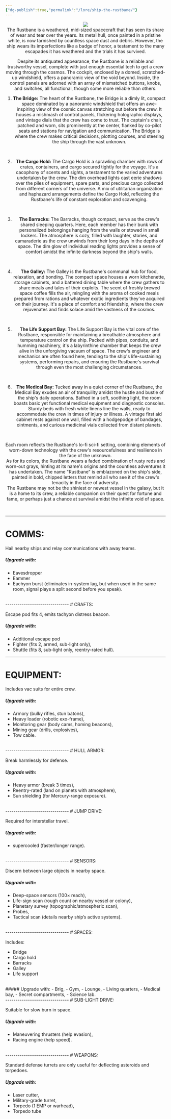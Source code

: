 ```yaml
---
{"dg-publish":true,"permalink":"/lore/ship-the-rustbane/"}
---
```


<div align=center>

![](https://i.imgur.com/LVxrxcb.png)
<br>
The Rustbane is a weathered, mid-sized spacecraft that has seen its share of wear and tear over the years. Its metal hull, once painted in a pristine white, is now tarnished by countless space dust and debris. However, the ship wears its imperfections like a badge of honor, a testament to the many escapades it has weathered and the trials it has survived.
<br>

Despite its antiquated appearance, the Rustbane is a reliable and trustworthy vessel, complete with just enough essential tech to get a crew moving through the cosmos. The cockpit, enclosed by a domed, scratched-up windshield, offers a panoramic view of the void beyond. Inside, the control panels are adorned with an array of mismatched buttons, knobs, and switches, all functional, though some more reliable than others.
<br>

1. **The Bridge:** The heart of the Rustbane, the Bridge is a dimly lit, compact space dominated by a panoramic windshield that offers an awe-inspiring view of the cosmic canvas stretching out before the crew. It houses a mishmash of control panels, flickering holographic displays, and vintage dials that the crew has come to trust. The captain's chair, patched and worn, sits prominently at the center, flanked by co-pilot seats and stations for navigation and communication. The Bridge is where the crew makes critical decisions, plotting courses, and steering the ship through the vast unknown.
<br>

2. **The Cargo Hold:** The Cargo Hold is a sprawling chamber with rows of crates, containers, and cargo secured tightly for the voyage. It's a cacophony of scents and sights, a testament to the varied adventures undertaken by the crew. The dim overhead lights cast eerie shadows over the piles of equipment, spare parts, and precious cargo collected from different corners of the universe. A mix of utilitarian organization and haphazard arrangements define the Cargo Hold, reflecting the Rustbane's life of constant exploration and scavenging.
<br>

3. **The Barracks:** The Barracks, though compact, serve as the crew's shared sleeping quarters. Here, each member has their bunk with personalized belongings hanging from the walls or stowed in small lockers. The atmosphere is cozy, filled with laughter, stories, and camaraderie as the crew unwinds from their long days in the depths of space. The dim glow of individual reading lights provides a sense of comfort amidst the infinite darkness beyond the ship's walls.
<br>

4. **The Galley:** The Galley is the Rustbane's communal hub for food, relaxation, and bonding. The compact space houses a worn kitchenette, storage cabinets, and a battered dining table where the crew gathers to share meals and tales of their exploits. The scent of freshly brewed space coffee fills the air, mingling with the aroma of cooked meals prepared from rations and whatever exotic ingredients they've acquired on their journey. It's a place of comfort and friendship, where the crew rejuvenates and finds solace amid the vastness of the cosmos.
<br>

5. **The Life Support Bay:** The Life Support Bay is the vital core of the Rustbane, responsible for maintaining a breathable atmosphere and temperature control on the ship. Packed with pipes, conduits, and humming machinery, it's a labyrinthine chamber that keeps the crew alive in the unforgiving vacuum of space. The crew's engineer and mechanics are often found here, tending to the ship's life-sustaining systems, performing repairs, and ensuring the Rustbane's survival through even the most challenging circumstances.
<br>

6. **The Medical Bay:** Tucked away in a quiet corner of the Rustbane, the Medical Bay exudes an air of tranquility amidst the hustle and bustle of the ship's daily operations. Bathed in a soft, soothing light, the room boasts basic yet functional medical equipment and diagnostic consoles. Sturdy beds with fresh white linens line the walls, ready to accommodate the crew in times of injury or illness. A vintage first aid cabinet rests against one wall, filled with a hodgepodge of bandages, ointments, and curious medicinal vials collected from distant planets. 
<br>

Each room reflects the Rustbane's lo-fi sci-fi setting, combining elements of worn-down technology with the crew's resourcefulness and resilience in the face of the unknown.
<br>
As for its colors, the Rustbane wears a faded combination of rusty reds and worn-out grays, hinting at its name's origins and the countless adventures it has undertaken. The name "Rustbane" is emblazoned on the ship's side, painted in bold, chipped letters that remind all who see it of the crew's tenacity in the face of adversity.
<br>
The Rustbane may not be the shiniest or newest vessel in the galaxy, but it is a home to its crew, a reliable companion on their quest for fortune and fame, or perhaps just a chance at survival amidst the infinite void of space.
</div>
<br>

-----------------------------------
# COMMS: 

Hail nearby ships and relay communications with away teams. 
<br>
##### Upgrade with:
- Eavesdropper
- Eammer
- Eachyon burst (eliminates in-system lag, but when used in the same room, signal plays a split  second before you speak).
<br>
-------------------------------
# CRAFTS: 

Escape pod fits 4, emits tachyon distress beacon. 


##### Upgrade with:
- Additional escape pod
- Fighter (fits 2, armed, sub-light only), 
- Shuttle (fits 8, sub-light only, reentry-rated hull).
---------------------------
# EQUIPMENT: 

Includes vac suits for entire crew. 
<br>
##### Upgrade with:
- Armory (bulky rifles, stun batons), 
- Heavy loader (robotic exo-frame), 
- Monitoring gear (body cams, homing beacons), 
- Mining gear (drills, explosives), 
- Tow cable.
<br>
-------------------------------
# HULL ARMOR: 

Break harmlessly for defense. 
<br>
##### Upgrade with:
- Heavy armor (break 3 times), 
- Reentry-rated (land on planets with atmosphere), 
- Sun shielding (for Mercury-range exposure).
<br>
-------------------------------
# JUMP DRIVE: 

Required for interstellar travel. 
<br>
##### Upgrade with:
- supercooled (faster/longer range).
<br>
-------------------------------
# SENSORS: 

Discern between large objects in nearby space. 
<br>
##### Upgrade with: 
- Deep-space sensors (100× reach), 
- Life-sign scan (rough count on nearby vessel or colony), 
- Planetary survey (topographic/atmospheric scan), 
- Probes, 
- Tactical scan (details nearby ship’s active systems).
<br>
-------------------------------
# SPACES: 

Includes:
<br>
- Bridge
- Cargo hold
- Barracks
- Galley
- Life support
<br>
##### Upgrade with:
- Brig, 
- Gym, 
- Lounge, 
- Living quarters, 
- Medical bay, 
- Secret compartments, 
- Science lab.
<br>
-------------------------------
# SUB-LIGHT DRIVE: 

Suitable for slow burn in space. 
<br>
##### Upgrade with:
- Maneuvering thrusters (help evasion),
- Racing engine (help speed).
<br>
-------------------------------
# WEAPONS: 

Standard defense turrets are only useful for deflecting asteroids and torpedoes. 
<br>
##### Upgrade with:
- Laser cutter, 
- Military-grade turret, 
- Torpedo (1 EMP or warhead), 
- Torpedo tube
<br>